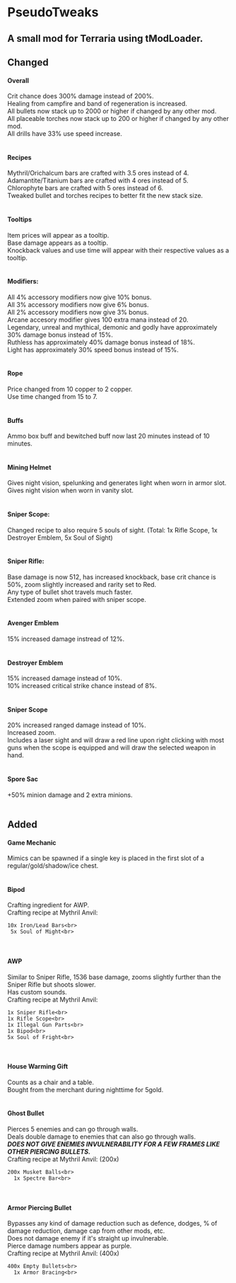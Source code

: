 # PseudoTweaks<br>
## A small mod for Terraria using tModLoader.<br>

## Changed<br>

#### Overall<br>
Crit chance does 300% damage instead of 200%.<br>
Healing from campfire and band of regeneration is increased.<br>
All bullets now stack up to 2000 or higher if changed by any other mod.<br>
All placeable torches now stack up to 200 or higher if changed by any other mod.<br>
All drills have 33% use speed increase.<br>
<br>

#### Recipes<br>
Mythril/Orichalcum bars are crafted with 3.5 ores instead of 4.<br>
Adamantite/Titanium bars are crafted with 4 ores instead of 5.<br>
Chlorophyte bars are crafted with 5 ores instead of 6.<br>
Tweaked bullet and torches recipes to better fit the new stack size.<br>
<br>

#### Tooltips<br>
Item prices will appear as a tooltip.<br>
Base damage appears as a tooltip.<br>
Knockback values and use time will appear with their respective values as a tooltip.<br>
<br>

#### Modifiers:<br>
All 4% accessory modifiers now give 10% bonus.<br>
All 3% accessory modifiers now give 6% bonus.<br>
All 2% accessory modifiers now give 3% bonus.<br>
Arcane accesory modifier gives 100 extra mana instead of 20.<br>
Legendary, unreal and mythical, demonic and godly have approximately 30% damage bonus instead of 15%.<br>
Ruthless has approximately 40% damage bonus instead of 18%.<br>
Light has approximately 30% speed bonus instead of 15%.<br>
<br>

#### Rope<br>
Price changed from 10 copper to 2 copper.<br>
Use time changed from 15 to 7.<br>
<br>

#### Buffs<br>
Ammo box buff and bewitched buff now last 20 minutes instead of 10 minutes.<br>
<br>

#### Mining Helmet<br>
Gives night vision, spelunking and generates light when worn in armor slot.<br>
Gives night vision when worn in vanity slot.<br>
<br>

#### Sniper Scope:<br>
Changed recipe to also require 5 souls of sight. (Total: 1x Rifle Scope, 1x Destroyer Emblem, 5x Soul of Sight)<br>
<br>

#### Sniper Rifle:
Base damage is now 512, has increased knockback, base crit chance is 50%, zoom slightly increased and rarity set to Red.<br>
Any type of bullet shot travels much faster.<br>
Extended zoom when paired with sniper scope.<br>
<br>

#### Avenger Emblem<br>
15% increased damage instread of 12%.<br>
<br>

#### Destroyer Emblem<br>
15% increased damage instead of 10%.<br>
10% increased critical strike chance instead of 8%.<br>
<br>

#### Sniper Scope<br>
20% increased ranged damage instead of 10%.<br>
Increased zoom.<br>
Includes a laser sight and will draw a red line upon right clicking with most guns when the scope is equipped and will draw the selected weapon in hand.<br>
<br>

#### Spore Sac<br>
+50% minion damage and 2 extra minions.<br>
<br>

## Added<br>

#### Game Mechanic<br>
Mimics can be spawned if a single key is placed in the first slot of a regular/gold/shadow/ice chest.<br>
<br>

#### Bipod<br>
Crafting ingredient for AWP.<br>
Crafting recipe at Mythril Anvil:<br>
```
10x Iron/Lead Bars<br>
 5x Soul of Might<br>
```
<br>

#### AWP<br>
Similar to Sniper Rifle, 1536 base damage, zooms slightly further than the Sniper Rifle but shoots slower.<br>
Has custom sounds.<br>
Crafting recipe at Mythril Anvil:<br>
```
1x Sniper Rifle<br>
1x Rifle Scope<br>
1x Illegal Gun Parts<br>
1x Bipod<br>
5x Soul of Fright<br>
```
<br>

#### House Warming Gift<br>
Counts as a chair and a table.<br>
Bought from the merchant during nighttime for 5gold.<br>
<br>

#### Ghost Bullet<br>
Pierces 5 enemies and can go through walls.<br>
Deals double damage to enemies that can also go through walls.<br>
**_DOES NOT GIVE ENEMIES INVULNERABILITY FOR A FEW FRAMES LIKE OTHER PIERCING BULLETS._**<br>
Crafting recipe at Mythril Anvil: (200x)<br>
```
200x Musket Balls<br>
  1x Spectre Bar<br>
```
<br>

#### Armor Piercing Bullet
Bypasses any kind of damage reduction such as defence, dodges, % of damage reduction, damage cap from other mods, etc.<br>
Does not damage enemy if it's straight up invulnerable.<br>
Pierce damage numbers appear as purple.<br>
Crafting recipe at Mythril Anvil: (400x)<br>
```
400x Empty Bullets<br>
  1x Armor Bracing<br>
```
